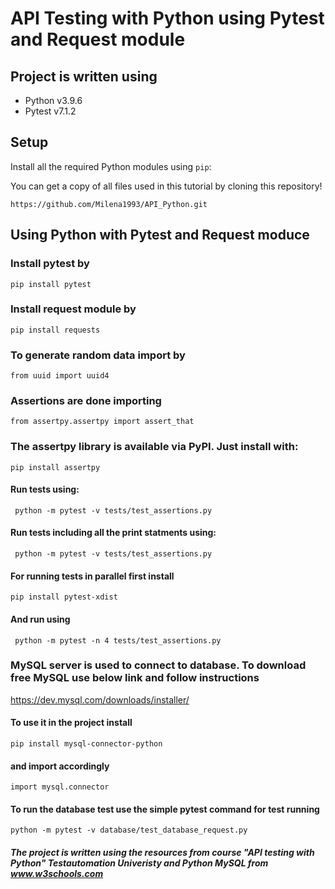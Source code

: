 # API Testing with Python using Pytest and Request module

## Project is written using 

* Python v3.9.6
* Pytest v7.1.2

## Setup

Install all the required Python modules using `pip`:

You can get a copy of all files used in this tutorial by cloning this repository!

```shell
https://github.com/Milena1993/API_Python.git
```

## Using Python  with Pytest and Request moduce

### Install pytest by
```shell
pip install pytest
```
### Install request module by

```shell
pip install requests
```
### To generate random data import by
```shell
from uuid import uuid4
```
### Assertions are done importing
```shell
from assertpy.assertpy import assert_that
```
### The assertpy library is available via PyPI. Just install with:
```
pip install assertpy
```

#### Run tests using: 
```shell
 python -m pytest -v tests/test_assertions.py
```
####  Run tests including all the print statments using:
```shell
 python -m pytest -v tests/test_assertions.py
```
#### For running tests in parallel first install 
```shell
pip install pytest-xdist
```
#### And  run using 
```shell
 python -m pytest -n 4 tests/test_assertions.py
```
### MySQL server is used to connect to database. To download free MySQL use below link and follow instructions 
https://dev.mysql.com/downloads/installer/

#### To use it in the project install

```shell
pip install mysql-connector-python
```
#### and import accordingly 
```shell
import mysql.connector
```

#### To run the database test use the simple pytest command for test running
```shell
python -m pytest -v database/test_database_request.py 
```
##### The project is written using the resources from course "API testing with Python" Testautomation Univeristy and Python MySQL from www.w3schools.com
